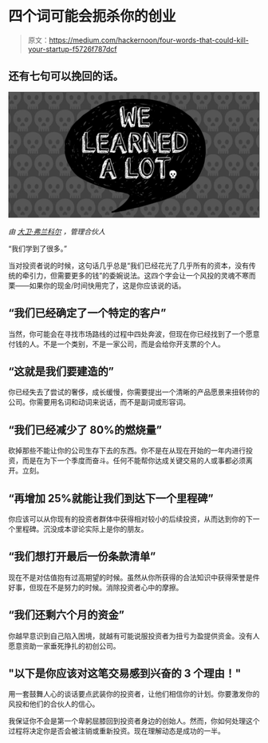 # 四个词可能会扼杀你的创业

> 原文：<https://medium.com/hackernoon/four-words-that-could-kill-your-startup-f5726f787dcf>

## **还有七句可以挽回的话。**

![](img/9e0b09640d88544267225d5f2a83c346.png)

*由* [*大卫·弗兰科尔*](https://twitter.com/dafrankel) *，管理合伙人*

“我们学到了很多。”

当对投资者说的时候，这句话几乎总是“我们已经花光了几乎所有的资本，没有传统的牵引力，但需要更多的钱”的委婉说法。这四个字会让一个风投的灵魂不寒而栗——如果你的现金/时间快用完了，这是你应该说的话。

## “我们已经确定了一个特定的客户”

当然，你可能会在寻找市场路线的过程中四处奔波，但现在你已经找到了一个愿意付钱的人。不是一个类别，不是一家公司，而是会给你开支票的个人。

## “这就是我们要建造的”

你已经失去了尝试的奢侈，成长缓慢，你需要提出一个清晰的产品愿景来扭转你的公司。你需要用名词和动词来说话，而不是副词或形容词。

## “我们已经减少了 80%的燃烧量”

砍掉那些不能让你的公司生存下去的东西。你不是在从现在开始的一年内进行投资，而是在为下一个季度而奋斗。任何不能帮你达成关键交易的人或事都必须离开。立刻。

## “再增加 25%就能让我们到达下一个里程碑”

你应该可以从你现有的投资者群体中获得相对较小的后续投资，从而达到你的下一个里程碑。沉没成本谬论实际上是你的朋友。

## “我们想打开最后一份条款清单”

现在不是对估值抱有过高期望的时候。虽然从你所获得的合法知识中获得荣誉是件好事，但现在不是努力的时候。消除投资者心中的摩擦。

## “我们还剩六个月的资金”

你越早意识到自己陷入困境，就越有可能说服投资者为扭亏为盈提供资金。没有人愿意资助一家垂死挣扎的初创公司。

## "以下是你应该对这笔交易感到兴奋的 3 个理由！"

用一套鼓舞人心的谈话要点武装你的投资者，让他们相信你的计划。你要激发你的风投和他们的合伙人的信心。

我保证你不会是第一个卑躬屈膝回到投资者身边的创始人。然而，你如何处理这个过程将决定你是否会被注销或重新投资。现在理解动态是成功的一半。